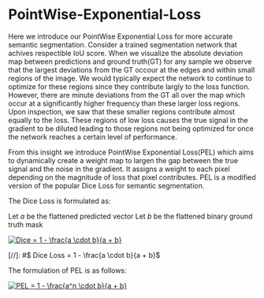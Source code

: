 # PointWise-Exponential-Loss


Here we introduce our PointWise Exponential Loss for more accurate semantic segmentation. Consider a trained segmentation network that achives respectible IoU score. When we visualize the absolute deviation map between predictions and ground truth(GT) for any sample we observe that the largest deviations from the GT occour at the edges and within small regions of the image. We would typically expect the network to continue to optimize for these regions since they contribute largly to the loss function. However, there are minute deviations from the GT all over the map which occur at a significantly higher frequency than these larger loss regions. Upon inspection, we saw that these smaller regions contribute almost equally to the loss. These regions of low loss causes the true signal in the gradient to be diluted leading to those regions not being optimized for once the network reaches a certain level of performance. 

From this insight we introduce PointWise Exponential Loss(PEL) which aims to dynamically create a weight map to largen the gap between the true signal and the noise in the gradient. It assigns a weight to each pixel depending on the magnitude of loss that pixel contributes. PEL is a modified version of the popular Dice Loss for semantic segmentation.

The Dice Loss is formulated as:

Let $a$ be the flattened predicted vector
Let $b$ be the flattened binary ground truth mask
 
<a href="https://www.codecogs.com/eqnedit.php?latex=Dice&space;=&space;1&space;-&space;\frac{a&space;\cdot&space;b}{a&space;&plus;&space;b}" target="_blank"><img src="https://latex.codecogs.com/gif.latex?Dice&space;=&space;1&space;-&space;\frac{a&space;\cdot&space;b}{a&space;&plus;&space;b}" title="Dice = 1 - \frac{a \cdot b}{a + b}" /></a>

[//]: #$ Dice Loss = 1 - \frac{a \cdot b}{a + b}$

The formulation of PEL is as follows:

<a href="https://www.codecogs.com/eqnedit.php?latex=PEL&space;=&space;1&space;-&space;\frac{a^n&space;\cdot&space;b}{a&space;&plus;&space;b}" target="_blank"><img src="https://latex.codecogs.com/gif.latex?PEL&space;=&space;1&space;-&space;\frac{a^n&space;\cdot&space;b}{a&space;&plus;&space;b}" title="PEL = 1 - \frac{a^n \cdot b}{a + b}" /></a>


